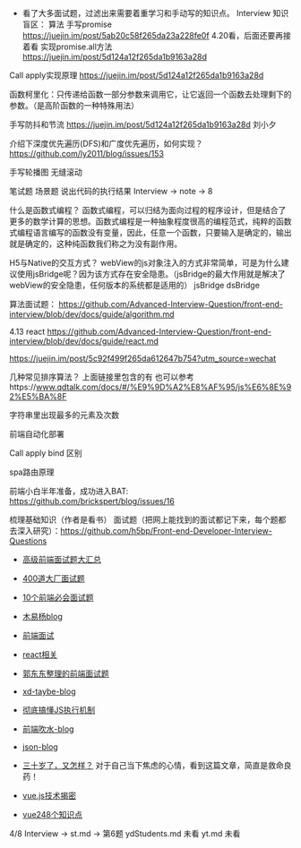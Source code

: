 * 看了大多面试题，过滤出来需要着重学习和手动写的知识点。
Interview
知识盲区：
算法
手写promise
https://juejin.im/post/5ab20c58f265da23a228fe0f
4.20看，后面还要再接着看
实现promise.all方法
https://juejin.im/post/5d124a12f265da1b9163a28d

Call apply实现原理
https://juejin.im/post/5d124a12f265da1b9163a28d

函数柯里化：只传递给函数一部分参数来调用它，让它返回一个函数去处理剩下的参数。（是高阶函数的一种特殊用法）

手写防抖和节流
https://juejin.im/post/5d124a12f265da1b9163a28d  刘小夕

介绍下深度优先遍历(DFS)和广度优先遍历，如何实现？
https://github.com/ly2011/blog/issues/153

手写轮播图
无缝滚动

笔试题
场景题
说出代码的执行结果
Interview -> note -> 8

什么是函数式编程？
函数式编程，可以归结为面向过程的程序设计，但是结合了更多的数学计算的思想。函数式编程是一种抽象程度很高的编程范式，纯粹的函数式编程语言编写的函数没有变量，因此，任意一个函数，只要输入是确定的，输出就是确定的，这种纯函数我们称之为没有副作用。

H5与Native的交互方式？
webView的js对象注入的方式非常简单，可是为什么建议使用jsBridge呢？因为该方式存在安全隐患。（jsBridge的最大作用就是解决了webView的安全隐患，任何版本的系统都是适用的）
jsBridge dsBridge

算法面试题：
https://github.com/Advanced-Interview-Question/front-end-interview/blob/dev/docs/guide/algorithm.md


4.13
react
https://github.com/Advanced-Interview-Question/front-end-interview/blob/dev/docs/guide/react.md

https://juejin.im/post/5c92f499f265da612647b754?utm_source=wechat

几种常见排序算法？
上面链接里包含的有
也可以参考https://www.qdtalk.com/docs/#/%E9%9D%A2%E8%AF%95/js%E6%8E%92%E5%BA%8F

字符串里出现最多的元素及次数

前端自动化部署

Call apply bind 区别

spa路由原理

前端小白半年准备，成功进入BAT:
https://github.com/brickspert/blog/issues/16

梳理基础知识（作者是看书）
面试题（把网上能找到的面试都记下来，每个题都去深入研究）：https://github.com/h5bp/Front-end-Developer-Interview-Questions

* [高级前端面试题大汇总](https://segmentfault.com/a/1190000017137059 "高级前端面试题大汇总")

* [400道大厂面试题](http://www.yidianzixun.com/article/0Lk0g8cI "400道大厂面试题")

* [10个前端必会面试题](https://juejin.im/post/5cd10e69f265da03563247e7?utm_source=wechat "10个前端必会面试题")

* [木易杨blog](https://muyiy.cn/ "木易杨blog")

* [前端面试](https://github.com/Advanced-Interview-Question/front-end-interview#%E5%89%8D%E8%A8%80 "前端面试")

* [react相关](https://github.com/Advanced-Interview-Question/front-end-interview/blob/dev/docs/guide/react.md "react相关")

* [郭东东整理的前端面试题](https://juejin.im/post/5c92f499f265da612647b754?utm_source=wechat "郭东东整理的前端面试题")

* [xd-taybe-blog](https://github.com/xd-tayde/blog "xd-taybe-blog")

* [彻底搞懂JS执行机制](https://juejin.im/post/59e85eebf265da430d571f89 "彻底搞懂JS执行机制")

* [前端吹水-blog](https://www.qdtalk.com/docs/#/ "前端吹水-blog")

* [json-blog](https://jasonandjay.github.io/study/zh/standard/Start.html "json-blog")

* [三十岁了，又怎样？](http://auan.cn/life/1026.html "三十岁了，又怎样？")
对于自己当下焦虑的心情，看到这篇文章，简直是救命良药！

* [vue.js技术揭密](https://ustbhuangyi.github.io/vue-analysis/ "vue.js技术揭密")

* [vue248个知识点](https://juejin.im/post/5d153267e51d4510624f9809 "vue248个知识点")












4/8 
Interview -> st.md -> 第6题
ydStudents.md 未看
yt.md 未看


